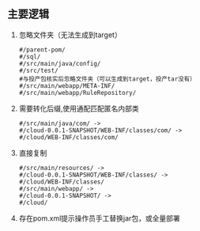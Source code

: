 ## 主要逻辑
1. 忽略文件夹（无法生成到target）
    ```
    #/parent-pom/
    #/sql/
    #/src/main/java/config/
    #/src/test/
    #与投产包核实后忽略文件夹（可以生成到target，投产tar没有）
    #/src/main/webapp/META-INF/
    #/src/main/webapp/RuleRepository/
    ```
2. 需要转化后缀,使用通配匹配匿名内部类
    ```
    #/src/main/java/com/ ->
    #/cloud-0.0.1-SNAPSHOT/WEB-INF/classes/com/ ->
    #/cloud/WEB-INF/classes/com/
    ```
3. 直接复制
    ```
    #/src/main/resources/ ->
    #/cloud-0.0.1-SNAPSHOT/WEB-INF/classes/ ->
    #/cloud/WEB-INF/classes/
    #/src/main/webapp/ ->
    #/cloud-0.0.1-SNAPSHOT/ ->
    #/cloud/
    ```
4. 存在pom.xml提示操作员手工替换jar包，或全量部署